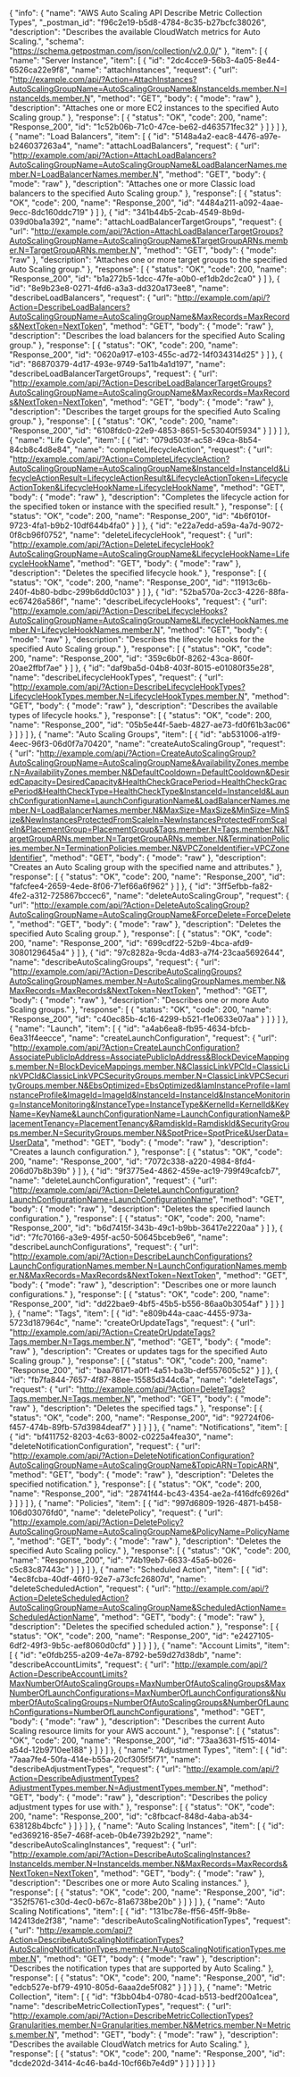 {
  "info": {
    "name": "AWS Auto Scaling API Describe Metric Collection Types",
    "_postman_id": "f96c2e19-b5d8-4784-8c35-b27bcfc38026",
    "description": "Describes the available CloudWatch metrics for Auto Scaling.",
    "schema": "https://schema.getpostman.com/json/collection/v2.0.0/"
  },
  "item": [
    {
      "name": "Server Instance",
      "item": [
        {
          "id": "2dc4cce9-56b3-4a05-8e44-6526ca22e9f8",
          "name": "attachInstances",
          "request": {
            "url": "http://example.com/api/?Action=AttachInstances?AutoScalingGroupName=AutoScalingGroupName&InstanceIds.member.N=InstanceIds.member.N",
            "method": "GET",
            "body": {
              "mode": "raw"
            },
            "description": "Attaches one or more EC2 instances to the specified Auto Scaling group."
          },
          "response": [
            {
              "status": "OK",
              "code": 200,
              "name": "Response_200",
              "id": "1c52b06b-71c0-47ce-be62-d463571fec32"
            }
          ]
        }
      ]
    },
    {
      "name": "Load Balancers",
      "item": [
        {
          "id": "5148a4a2-eac8-4476-a97e-b246037263a4",
          "name": "attachLoadBalancers",
          "request": {
            "url": "http://example.com/api/?Action=AttachLoadBalancers?AutoScalingGroupName=AutoScalingGroupName&LoadBalancerNames.member.N=LoadBalancerNames.member.N",
            "method": "GET",
            "body": {
              "mode": "raw"
            },
            "description": "Attaches one or more Classic load balancers to the specified Auto Scaling group."
          },
          "response": [
            {
              "status": "OK",
              "code": 200,
              "name": "Response_200",
              "id": "4484a211-a092-4aae-9ecc-8dc160ddc719"
            }
          ]
        },
        {
          "id": "341b44b5-2cab-4549-8b9d-039d0ba1a392",
          "name": "attachLoadBalancerTargetGroups",
          "request": {
            "url": "http://example.com/api/?Action=AttachLoadBalancerTargetGroups?AutoScalingGroupName=AutoScalingGroupName&TargetGroupARNs.member.N=TargetGroupARNs.member.N",
            "method": "GET",
            "body": {
              "mode": "raw"
            },
            "description": "Attaches one or more target groups to the specified Auto Scaling group."
          },
          "response": [
            {
              "status": "OK",
              "code": 200,
              "name": "Response_200",
              "id": "b1a272b5-1dcc-47fe-a0b0-ef1db2dc2ca0"
            }
          ]
        },
        {
          "id": "8e9b23e8-0271-4fd6-a3a3-dd320a173ee8",
          "name": "describeLoadBalancers",
          "request": {
            "url": "http://example.com/api/?Action=DescribeLoadBalancers?AutoScalingGroupName=AutoScalingGroupName&MaxRecords=MaxRecords&NextToken=NextToken",
            "method": "GET",
            "body": {
              "mode": "raw"
            },
            "description": "Describes the load balancers for the specified Auto Scaling group."
          },
          "response": [
            {
              "status": "OK",
              "code": 200,
              "name": "Response_200",
              "id": "0620a917-e103-455c-ad72-14f034314d25"
            }
          ]
        },
        {
          "id": "86870379-4d17-493e-9749-5a11b4a1d197",
          "name": "describeLoadBalancerTargetGroups",
          "request": {
            "url": "http://example.com/api/?Action=DescribeLoadBalancerTargetGroups?AutoScalingGroupName=AutoScalingGroupName&MaxRecords=MaxRecords&NextToken=NextToken",
            "method": "GET",
            "body": {
              "mode": "raw"
            },
            "description": "Describes the target groups for the specified Auto Scaling group."
          },
          "response": [
            {
              "status": "OK",
              "code": 200,
              "name": "Response_200",
              "id": "6108fdc0-22e9-4853-8651-5c53040f5934"
            }
          ]
        }
      ]
    },
    {
      "name": "Life Cycle",
      "item": [
        {
          "id": "079d503f-ac58-49ca-8b54-84cb8c4d8e84",
          "name": "completeLifecycleAction",
          "request": {
            "url": "http://example.com/api/?Action=CompleteLifecycleAction?AutoScalingGroupName=AutoScalingGroupName&InstanceId=InstanceId&LifecycleActionResult=LifecycleActionResult&LifecycleActionToken=LifecycleActionToken&LifecycleHookName=LifecycleHookName",
            "method": "GET",
            "body": {
              "mode": "raw"
            },
            "description": "Completes the lifecycle action for the specified token or instance with the specified result."
          },
          "response": [
            {
              "status": "OK",
              "code": 200,
              "name": "Response_200",
              "id": "4b6f010f-9723-4fa1-b9b2-10df644b4fa0"
            }
          ]
        },
        {
          "id": "e22a7edd-a59a-4a7d-9072-0f8cb96f0752",
          "name": "deleteLifecycleHook",
          "request": {
            "url": "http://example.com/api/?Action=DeleteLifecycleHook?AutoScalingGroupName=AutoScalingGroupName&LifecycleHookName=LifecycleHookName",
            "method": "GET",
            "body": {
              "mode": "raw"
            },
            "description": "Deletes the specified lifecycle hook."
          },
          "response": [
            {
              "status": "OK",
              "code": 200,
              "name": "Response_200",
              "id": "11913c6b-240f-4b80-bdbc-299b6dd0c103"
            }
          ]
        },
        {
          "id": "52ba570a-2cc3-4226-88fa-ec67426a586f",
          "name": "describeLifecycleHooks",
          "request": {
            "url": "http://example.com/api/?Action=DescribeLifecycleHooks?AutoScalingGroupName=AutoScalingGroupName&LifecycleHookNames.member.N=LifecycleHookNames.member.N",
            "method": "GET",
            "body": {
              "mode": "raw"
            },
            "description": "Describes the lifecycle hooks for the specified Auto Scaling group."
          },
          "response": [
            {
              "status": "OK",
              "code": 200,
              "name": "Response_200",
              "id": "359c6b0f-8262-43ca-860f-20ae2ffbf7ae"
            }
          ]
        },
        {
          "id": "daf9ba5d-04b8-403f-8015-e01080f35e28",
          "name": "describeLifecycleHookTypes",
          "request": {
            "url": "http://example.com/api/?Action=DescribeLifecycleHookTypes?LifecycleHookTypes.member.N=LifecycleHookTypes.member.N",
            "method": "GET",
            "body": {
              "mode": "raw"
            },
            "description": "Describes the available types of lifecycle hooks."
          },
          "response": [
            {
              "status": "OK",
              "code": 200,
              "name": "Response_200",
              "id": "05b5e44f-5aeb-4827-ae73-fd0f61b3ac06"
            }
          ]
        }
      ]
    },
    {
      "name": "Auto Scaling Groups",
      "item": [
        {
          "id": "ab531006-a1f9-4eec-96f3-06d0f7a70420",
          "name": "createAutoScalingGroup",
          "request": {
            "url": "http://example.com/api/?Action=CreateAutoScalingGroup?AutoScalingGroupName=AutoScalingGroupName&AvailabilityZones.member.N=AvailabilityZones.member.N&DefaultCooldown=DefaultCooldown&DesiredCapacity=DesiredCapacity&HealthCheckGracePeriod=HealthCheckGracePeriod&HealthCheckType=HealthCheckType&InstanceId=InstanceId&LaunchConfigurationName=LaunchConfigurationName&LoadBalancerNames.member.N=LoadBalancerNames.member.N&MaxSize=MaxSize&MinSize=MinSize&NewInstancesProtectedFromScaleIn=NewInstancesProtectedFromScaleIn&PlacementGroup=PlacementGroup&Tags.member.N=Tags.member.N&TargetGroupARNs.member.N=TargetGroupARNs.member.N&TerminationPolicies.member.N=TerminationPolicies.member.N&VPCZoneIdentifier=VPCZoneIdentifier",
            "method": "GET",
            "body": {
              "mode": "raw"
            },
            "description": "Creates an Auto Scaling group with the specified name and attributes."
          },
          "response": [
            {
              "status": "OK",
              "code": 200,
              "name": "Response_200",
              "id": "fafcfee4-2659-4ede-8f06-71ef66a6f962"
            }
          ]
        },
        {
          "id": "3ff5efbb-fa82-4fe2-a312-725867bccec6",
          "name": "deleteAutoScalingGroup",
          "request": {
            "url": "http://example.com/api/?Action=DeleteAutoScalingGroup?AutoScalingGroupName=AutoScalingGroupName&ForceDelete=ForceDelete",
            "method": "GET",
            "body": {
              "mode": "raw"
            },
            "description": "Deletes the specified Auto Scaling group."
          },
          "response": [
            {
              "status": "OK",
              "code": 200,
              "name": "Response_200",
              "id": "699cdf22-52b9-4bca-afd9-3080129645a4"
            }
          ]
        },
        {
          "id": "97c8282a-9cda-4d83-a7f4-23caa5692644",
          "name": "describeAutoScalingGroups",
          "request": {
            "url": "http://example.com/api/?Action=DescribeAutoScalingGroups?AutoScalingGroupNames.member.N=AutoScalingGroupNames.member.N&MaxRecords=MaxRecords&NextToken=NextToken",
            "method": "GET",
            "body": {
              "mode": "raw"
            },
            "description": "Describes one or more Auto Scaling groups."
          },
          "response": [
            {
              "status": "OK",
              "code": 200,
              "name": "Response_200",
              "id": "c40ec85b-4c16-4299-b521-f1e0633e07aa"
            }
          ]
        }
      ]
    },
    {
      "name": "Launch",
      "item": [
        {
          "id": "a4ab6ea8-fb95-4634-bfcb-6ea31f4eecce",
          "name": "createLaunchConfiguration",
          "request": {
            "url": "http://example.com/api/?Action=CreateLaunchConfiguration?AssociatePublicIpAddress=AssociatePublicIpAddress&BlockDeviceMappings.member.N=BlockDeviceMappings.member.N&ClassicLinkVPCId=ClassicLinkVPCId&ClassicLinkVPCSecurityGroups.member.N=ClassicLinkVPCSecurityGroups.member.N&EbsOptimized=EbsOptimized&IamInstanceProfile=IamInstanceProfile&ImageId=ImageId&InstanceId=InstanceId&InstanceMonitoring=InstanceMonitoring&InstanceType=InstanceType&KernelId=KernelId&KeyName=KeyName&LaunchConfigurationName=LaunchConfigurationName&PlacementTenancy=PlacementTenancy&RamdiskId=RamdiskId&SecurityGroups.member.N=SecurityGroups.member.N&SpotPrice=SpotPrice&UserData=UserData",
            "method": "GET",
            "body": {
              "mode": "raw"
            },
            "description": "Creates a launch configuration."
          },
          "response": [
            {
              "status": "OK",
              "code": 200,
              "name": "Response_200",
              "id": "7072c338-a220-4984-8fd4-206d07b8b39b"
            }
          ]
        },
        {
          "id": "9f3775e4-4862-459e-ac19-799f49cafcb7",
          "name": "deleteLaunchConfiguration",
          "request": {
            "url": "http://example.com/api/?Action=DeleteLaunchConfiguration?LaunchConfigurationName=LaunchConfigurationName",
            "method": "GET",
            "body": {
              "mode": "raw"
            },
            "description": "Deletes the specified launch configuration."
          },
          "response": [
            {
              "status": "OK",
              "code": 200,
              "name": "Response_200",
              "id": "b6d7415f-343b-49c1-b9bb-36417e2220aa"
            }
          ]
        },
        {
          "id": "7fc70166-a3e9-495f-ac50-50645bceb9e6",
          "name": "describeLaunchConfigurations",
          "request": {
            "url": "http://example.com/api/?Action=DescribeLaunchConfigurations?LaunchConfigurationNames.member.N=LaunchConfigurationNames.member.N&MaxRecords=MaxRecords&NextToken=NextToken",
            "method": "GET",
            "body": {
              "mode": "raw"
            },
            "description": "Describes one or more launch configurations."
          },
          "response": [
            {
              "status": "OK",
              "code": 200,
              "name": "Response_200",
              "id": "dd22bae9-4bf5-45b5-b556-86aa0b3054af"
            }
          ]
        }
      ]
    },
    {
      "name": "Tags",
      "item": [
        {
          "id": "e809b44a-caac-4455-973a-5723d187964c",
          "name": "createOrUpdateTags",
          "request": {
            "url": "http://example.com/api/?Action=CreateOrUpdateTags?Tags.member.N=Tags.member.N",
            "method": "GET",
            "body": {
              "mode": "raw"
            },
            "description": "Creates or updates tags for the specified Auto Scaling group."
          },
          "response": [
            {
              "status": "OK",
              "code": 200,
              "name": "Response_200",
              "id": "baa76171-a0f1-4a51-ba3b-def557605c52"
            }
          ]
        },
        {
          "id": "fb7fa844-7657-4f87-88ee-15585d344c6a",
          "name": "deleteTags",
          "request": {
            "url": "http://example.com/api/?Action=DeleteTags?Tags.member.N=Tags.member.N",
            "method": "GET",
            "body": {
              "mode": "raw"
            },
            "description": "Deletes the specified tags."
          },
          "response": [
            {
              "status": "OK",
              "code": 200,
              "name": "Response_200",
              "id": "92724f06-f457-474b-89fb-57d3984deaf7"
            }
          ]
        }
      ]
    },
    {
      "name": "Notifications",
      "item": [
        {
          "id": "bf411752-8203-4c63-8002-c0225a4fea30",
          "name": "deleteNotificationConfiguration",
          "request": {
            "url": "http://example.com/api/?Action=DeleteNotificationConfiguration?AutoScalingGroupName=AutoScalingGroupName&TopicARN=TopicARN",
            "method": "GET",
            "body": {
              "mode": "raw"
            },
            "description": "Deletes the specified notification."
          },
          "response": [
            {
              "status": "OK",
              "code": 200,
              "name": "Response_200",
              "id": "28741f44-bc43-4354-ae2a-f416dfc6926d"
            }
          ]
        }
      ]
    },
    {
      "name": "Policies",
      "item": [
        {
          "id": "997d6809-1926-4871-b458-106d03076fd0",
          "name": "deletePolicy",
          "request": {
            "url": "http://example.com/api/?Action=DeletePolicy?AutoScalingGroupName=AutoScalingGroupName&PolicyName=PolicyName",
            "method": "GET",
            "body": {
              "mode": "raw"
            },
            "description": "Deletes the specified Auto Scaling policy."
          },
          "response": [
            {
              "status": "OK",
              "code": 200,
              "name": "Response_200",
              "id": "74b19eb7-6633-45a5-b026-c5c83c87443c"
            }
          ]
        }
      ]
    },
    {
      "name": "Scheduled Action",
      "item": [
        {
          "id": "4ec8fcba-40df-46f0-92e7-a73cfc26807d",
          "name": "deleteScheduledAction",
          "request": {
            "url": "http://example.com/api/?Action=DeleteScheduledAction?AutoScalingGroupName=AutoScalingGroupName&ScheduledActionName=ScheduledActionName",
            "method": "GET",
            "body": {
              "mode": "raw"
            },
            "description": "Deletes the specified scheduled action."
          },
          "response": [
            {
              "status": "OK",
              "code": 200,
              "name": "Response_200",
              "id": "e2427105-6df2-49f3-9b5c-aef8060d0cfd"
            }
          ]
        }
      ]
    },
    {
      "name": "Account Limits",
      "item": [
        {
          "id": "e0fdb255-a209-4e7a-8792-be59d27d38db",
          "name": "describeAccountLimits",
          "request": {
            "url": "http://example.com/api/?Action=DescribeAccountLimits?MaxNumberOfAutoScalingGroups=MaxNumberOfAutoScalingGroups&MaxNumberOfLaunchConfigurations=MaxNumberOfLaunchConfigurations&NumberOfAutoScalingGroups=NumberOfAutoScalingGroups&NumberOfLaunchConfigurations=NumberOfLaunchConfigurations",
            "method": "GET",
            "body": {
              "mode": "raw"
            },
            "description": "Describes the current Auto Scaling resource limits for your AWS account."
          },
          "response": [
            {
              "status": "OK",
              "code": 200,
              "name": "Response_200",
              "id": "73aa3631-f515-4014-a54d-12b9710ee188"
            }
          ]
        }
      ]
    },
    {
      "name": "Adjustment Types",
      "item": [
        {
          "id": "7aaa7fe4-50fa-414e-b55a-20cf305f5f71",
          "name": "describeAdjustmentTypes",
          "request": {
            "url": "http://example.com/api/?Action=DescribeAdjustmentTypes?AdjustmentTypes.member.N=AdjustmentTypes.member.N",
            "method": "GET",
            "body": {
              "mode": "raw"
            },
            "description": "Describes the policy adjustment types for use with."
          },
          "response": [
            {
              "status": "OK",
              "code": 200,
              "name": "Response_200",
              "id": "c8fbcacf-848d-4aba-ab34-638128b4bcfc"
            }
          ]
        }
      ]
    },
    {
      "name": "Auto Scaling Instances",
      "item": [
        {
          "id": "ed369216-85e7-468f-aceb-0b4e7392b292",
          "name": "describeAutoScalingInstances",
          "request": {
            "url": "http://example.com/api/?Action=DescribeAutoScalingInstances?InstanceIds.member.N=InstanceIds.member.N&MaxRecords=MaxRecords&NextToken=NextToken",
            "method": "GET",
            "body": {
              "mode": "raw"
            },
            "description": "Describes one or more Auto Scaling instances."
          },
          "response": [
            {
              "status": "OK",
              "code": 200,
              "name": "Response_200",
              "id": "352f5761-c30d-4ec0-b67c-81a6738be20b"
            }
          ]
        }
      ]
    },
    {
      "name": "Auto Scaling Notifications",
      "item": [
        {
          "id": "131bc78e-ff56-45ff-9b8e-142413de2f38",
          "name": "describeAutoScalingNotificationTypes",
          "request": {
            "url": "http://example.com/api/?Action=DescribeAutoScalingNotificationTypes?AutoScalingNotificationTypes.member.N=AutoScalingNotificationTypes.member.N",
            "method": "GET",
            "body": {
              "mode": "raw"
            },
            "description": "Describes the notification types that are supported by Auto Scaling."
          },
          "response": [
            {
              "status": "OK",
              "code": 200,
              "name": "Response_200",
              "id": "edcb527e-bf79-4910-805d-6aaa2de5f082"
            }
          ]
        }
      ]
    },
    {
      "name": "Metric Collection",
      "item": [
        {
          "id": "f3bb04b4-0780-4cad-b513-bedf200a1cea",
          "name": "describeMetricCollectionTypes",
          "request": {
            "url": "http://example.com/api/?Action=DescribeMetricCollectionTypes?Granularities.member.N=Granularities.member.N&Metrics.member.N=Metrics.member.N",
            "method": "GET",
            "body": {
              "mode": "raw"
            },
            "description": "Describes the available CloudWatch metrics for Auto Scaling."
          },
          "response": [
            {
              "status": "OK",
              "code": 200,
              "name": "Response_200",
              "id": "dcde202d-3414-4c46-ba4d-10cf66b7e4d9"
            }
          ]
        }
      ]
    }
  ]
}